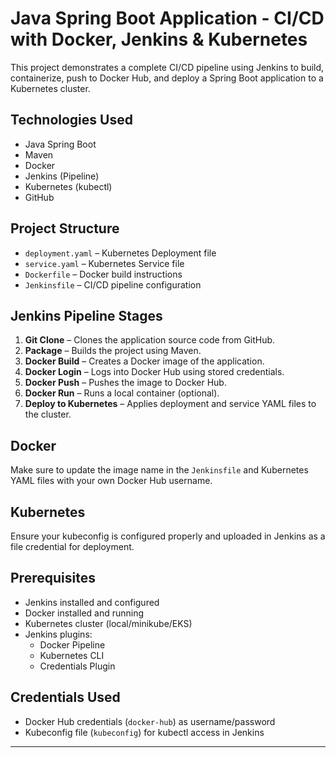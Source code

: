 # Java Spring Boot Application - CI/CD with Docker, Jenkins & Kubernetes

This project demonstrates a complete CI/CD pipeline using Jenkins to build, containerize, push to Docker Hub, and deploy a Spring Boot application to a Kubernetes cluster.

##  Technologies Used

- Java Spring Boot
- Maven
- Docker
- Jenkins (Pipeline)
- Kubernetes (kubectl)
- GitHub

## Project Structure

- `deployment.yaml` – Kubernetes Deployment file
- `service.yaml` – Kubernetes Service file
- `Dockerfile` – Docker build instructions
- `Jenkinsfile` – CI/CD pipeline configuration

## Jenkins Pipeline Stages

1. **Git Clone** – Clones the application source code from GitHub.
2. **Package** – Builds the project using Maven.
3. **Docker Build** – Creates a Docker image of the application.
4. **Docker Login** – Logs into Docker Hub using stored credentials.
5. **Docker Push** – Pushes the image to Docker Hub.
6. **Docker Run** – Runs a local container (optional).
7. **Deploy to Kubernetes** – Applies deployment and service YAML files to the cluster.

## Docker

Make sure to update the image name in the `Jenkinsfile` and Kubernetes YAML files with your own Docker Hub username.

##  Kubernetes

Ensure your kubeconfig is configured properly and uploaded in Jenkins as a file credential for deployment.

##  Prerequisites

- Jenkins installed and configured
- Docker installed and running
- Kubernetes cluster (local/minikube/EKS)
- Jenkins plugins:
  - Docker Pipeline
  - Kubernetes CLI
  - Credentials Plugin

## Credentials Used

- Docker Hub credentials (`docker-hub`) as username/password
- Kubeconfig file (`kubeconfig`) for kubectl access in Jenkins

---



